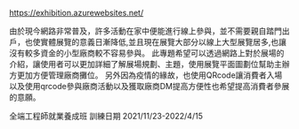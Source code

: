 https://exhibition.azurewebsites.net/

由於現今網路非常普及，許多活動在家中便能進行線上參與，並不需要親自踏門出戶，也使實體展覽的意義日漸降低,並且現在展覽大部分以線上大型展覽居多,也讓沒有較多資金的小型廠商較不容易參與。
此專題希望可以透過網路上對於展場的介紹，讓使用者可以更加詳細了解展場規劃、主題，使用展覽平面圖劃位幫助主辦方更加方便管理廠商攤位。
另外因為疫情的緣故，也使用QRcode讓消費者入場以及使用qrcode參與廠商活動以及獲取廠商DM提高方便性也希望提高消費者參展的意願。

全端工程師就業養成班 
訓練日期 2021/11/23-2022/4/15
